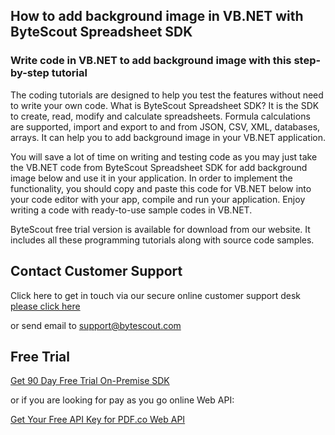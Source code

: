 ## How to add background image in VB.NET with ByteScout Spreadsheet SDK

### Write code in VB.NET to add background image with this step-by-step tutorial

The coding tutorials are designed to help you test the features without need to write your own code. What is ByteScout Spreadsheet SDK? It is the SDK to create, read, modify and calculate spreadsheets. Formula calculations are supported, import and export to and from JSON, CSV, XML, databases, arrays. It can help you to add background image in your VB.NET application.

You will save a lot of time on writing and testing code as you may just take the VB.NET code from ByteScout Spreadsheet SDK for add background image below and use it in your application. In order to implement the functionality, you should copy and paste this code for VB.NET below into your code editor with your app, compile and run your application. Enjoy writing a code with ready-to-use sample codes in VB.NET.

ByteScout free trial version is available for download from our website. It includes all these programming tutorials along with source code samples.

## Contact Customer Support

Click here to get in touch via our secure online customer support desk [please click here](https://bytescout.zendesk.com/hc/en-us/requests/new?subject=ByteScout%20Spreadsheet%20SDK%20Question)

or send email to [support@bytescout.com](mailto:support@bytescout.com?subject=ByteScout%20Spreadsheet%20SDK%20Question) 

## Free Trial

[Get 90 Day Free Trial On-Premise SDK](https://bytescout.com/download/web-installer?utm_source=github-readme)

or if you are looking for pay as you go online Web API:

[Get Your Free API Key for PDF.co Web API](https://pdf.co/documentation/api?utm_source=github-readme)